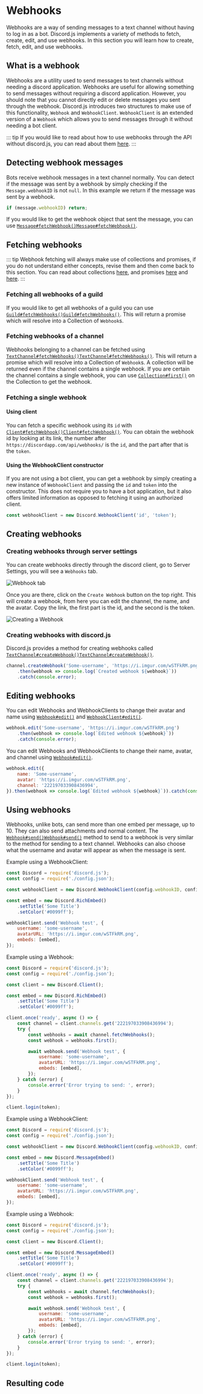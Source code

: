 # Webhooks

Webhooks are a way of sending messages to a text channel without having to log in as a bot. Discord.js implements a variety of methods to fetch, create, edit, and use webhooks. In this section you will learn how to create, fetch, edit, and use webhooks.

## What is a webhook

Webhooks are a utility used to send messages to text channels without needing a discord application. Webhooks are useful for allowing something to send messages without requiring a discord application. However, you should note that you cannot directly edit or delete messages you sent through the webhook. Discord.js introduces two structures to make use of this functionality, `Webhook` and `WebhookClient`. `WebhookClient` is an extended version of a `Webhook` which allows you to send messages through it without needing a bot client.

::: tip
If you would like to read about how to use webhooks through the API without discord.js, you can read about them [here](https://discordapp.com/developers/docs/resources/webhook).
:::

## Detecting webhook messages

Bots receive webhook messages in a text channel normally. You can detect if the message was sent by a webhook by simply checking if the `Message.webhookID` is not `null`. In this example we return if the message was sent by a webhook.

```js
if (message.webhookID) return;
```

If you would like to get the webhook object that sent the message, you can use <branch version="11.x" inline>[`Message#fetchWebhook()`](https://discord.js.org/#/docs/main/11.5.1/class/Message?scrollTo=fetchWebhook)</branch><branch version="12.x" inline>[`Message#fetchWebhook()`](https://discord.js.org/#/docs/main/master/class/Message?scrollTo=fetchWebhook)</branch>.

## Fetching webhooks

::: tip 
Webhook fetching will always make use of collections and promises, if you do not understand either concepts, revise them and then come back to this section.  You can read about collections [here](/additional-info/collections.md), and promises [here](/additional-info/async-await.md) and [here](https://developer.mozilla.org/en-US/docs/Web/JavaScript/Guide/Using_promises).
:::

### Fetching all webhooks of a guild

If you would like to get all webhooks of a guild you can use <branch version="11.x" inline>[`Guild#fetchWebhooks()`](https://discord.js.org/#/docs/main/11.5.1/class/Guild?scrollTo=fetchWebhooks)</branch><branch version="12.x" inline>[`Guild#fetchWebhooks()`](https://discord.js.org/#/docs/main/master/class/Guild?scrollTo=fetchWebhooks)</branch>. This will return a promise which will resolve into a Collection of `Webhook`s.

### Fetching webhooks of a channel

Webhooks belonging to a channel can be fetched using <branch version="11.x" inline>[`TextChannel#fetchWebhooks()`](https://discord.js.org/#/docs/main/11.5.1/class/TextChannel?scrollTo=fetchWebhooks)</branch><branch version="12.x" inline>[`TextChannel#fetchWebhooks()`](https://discord.js.org/#/docs/main/master/class/TextChannel?scrollTo=fetchWebhooks)</branch>. This will return a promise which will resolve into a Collection of `Webhook`s. A collection will be returned even if the channel contains a single webhook. If you are certain the channel contains a single webhook, you can use [`Collection#first()`](https://discord.js.org/#/docs/main/11.5.1/class/Collection?scrollTo=first) on the Collection to get the webhook.

### Fetching a single webhook

#### Using client

You can fetch a specific webhook using its `id` with <branch version="11.x" inline>[`Client#fetchWebhook()`](https://discord.js.org/#/docs/main/11.5.1/class/Client?scrollTo=fetchWebhook)</branch><branch version="12.x" inline>[`Client#fetchWebhook()`](https://discord.js.org/#/docs/main/master/class/Client?scrollTo=fetchWebhook)</branch>. You can obtain the webhook id by looking at its link, the number after `https://discordapp.com/api/webhooks/` is the `id`, and the part after that is the `token`.

#### Using the WebhookClient constructor

If you are not using a bot client, you can get a webhook by simply creating a new instance of `WebhookClient` and passing the `id` and `token` into the constructor. This does not require you to have a bot application, but it also offers limited information as opposed to fetching it using an authorized client.

```js
const webhookClient = new Discord.WebhookClient('id', 'token');
```

## Creating webhooks

### Creating webhooks through server settings

You can create webhooks directly through the discord client, go to Server Settings, you will see a `Webhooks` tab.

![Webhook tab](~@/images/creating-webhooks-1.png)

Once you are there, click on the `Create Webhook` button on the top right. This will create a webhook, from here you can edit the channel, the name, and the avatar. Copy the link, the first part is the id, and the second is the token.

![Creating a Webhook](~@/images/creating-webhooks-2.png)

### Creating webhooks with discord.js

Discord.js provides a method for creating webhooks called <branch version="11.x" inline>[`TextChannel#createWebhook()`](https://discord.js.org/#/docs/main/11.5.1/class/TextChannel?scrollTo=createWebhook)</branch><branch version="12.x" inline>[`TextChannel#createWebhook()`](https://discord.js.org/#/docs/main/master/class/TextChannel?scrollTo=createWebhook)</branch>.

```js
channel.createWebhook('Some-username', 'https://i.imgur.com/wSTFkRM.png')
	.then(webhook => console.log(`Created webhook ${webhook}`))
	.catch(console.error);
```

## Editing webhooks

<branch version="11.x">

You can edit Webhooks and WebhookClients to change their avatar and name using [`Webhook#edit()`](https://discord.js.org/#/docs/main/11.5.1/class/Webhook?scrollTo=edit) and [`WebhookClient#edit()`](https://discord.js.org/#/docs/main/11.5.1/class/WebhookClient?scrollTo=edit).

```js
webhook.edit('Some-username', 'https://i.imgur.com/wSTFkRM.png')
	.then(webhook => console.log(`Edited webhook ${webhook}`))
	.catch(console.error);
```

</branch>
<branch version="12.x">

You can edit Webhooks and WebhookClients to change their name, avatar, and channel using [`Webhook#edit()`](https://discord.js.org/#/docs/main/master/class/Webhook?scrollTo=edit).

```js
webhook.edit({
	name: 'Some-username',
	avatar: 'https://i.imgur.com/wSTFkRM.png',
	channel: '222197033908436994',
}).then(webhook => console.log(`Edited webhook ${webhook}`)).catch(console.error);
```

</branch>

## Using webhooks

Webhooks, unlike bots, can send more than one embed per message, up to 10. They can also send attachments and normal content. The <branch version="11.x" inline> [`Webhook#send()`](https://discord.js.org/#/docs/main/11.5.1/class/Webhook?scrollTo=send)</branch><branch version="12.x" inline>[`Webhook#send()`](https://discord.js.org/#/docs/main/master/class/Webhook?scrollTo=send)</branch> method to send to a webhook is very similar to the method for sending to a text channel. Webhooks can also choose what the username and avatar will appear as when the message is sent.

<branch version="11.x">

Example using a WebhookClient:

```js
const Discord = require('discord.js');
const config = require('./config.json');

const webhookClient = new Discord.WebhookClient(config.webhookID, config.webhookToken);

const embed = new Discord.RichEmbed()
	.setTitle('Some Title')
	.setColor('#0099ff');

webhookClient.send('Webhook test', {
	username: 'some-username',
	avatarURL: 'https://i.imgur.com/wSTFkRM.png',
	embeds: [embed],
});
```

Example using a Webhook:

```js
const Discord = require('discord.js');
const config = require('./config.json');

const client = new Discord.Client();

const embed = new Discord.RichEmbed()
	.setTitle('Some Title')
	.setColor('#0099ff');

client.once('ready', async () => {
	const channel = client.channels.get('222197033908436994');
	try {
		const webhooks = await channel.fetchWebhooks();
		const webhook = webhooks.first();

		await webhook.send('Webhook test', {
			username: 'some-username',
			avatarURL: 'https://i.imgur.com/wSTFkRM.png',
			embeds: [embed],
		});
	} catch (error) {
		console.error('Error trying to send: ', error);
	}
});

client.login(token);
```

</branch>
<branch version="12.x">

Example using a WebhookClient:

```js
const Discord = require('discord.js');
const config = require('./config.json');

const webhookClient = new Discord.WebhookClient(config.webhookID, config.webhookToken);

const embed = new Discord.MessageEmbed()
	.setTitle('Some Title')
	.setColor('#0099ff');

webhookClient.send('Webhook test', {
	username: 'some-username',
	avatarURL: 'https://i.imgur.com/wSTFkRM.png',
	embeds: [embed],
});
```

Example using a Webhook:

```js
const Discord = require('discord.js');
const config = require('./config.json');

const client = new Discord.Client();

const embed = new Discord.MessageEmbed()
	.setTitle('Some Title')
	.setColor('#0099ff');

client.once('ready', async () => {
	const channel = client.channels.get('222197033908436994');
	try {
		const webhooks = await channel.fetchWebhooks();
		const webhook = webhooks.first();

		await webhook.send('Webhook test', {
			username: 'some-username',
			avatarURL: 'https://i.imgur.com/wSTFkRM.png',
			embeds: [embed],
		});
	} catch (error) {
		console.error('Error trying to send: ', error);
	}
});

client.login(token);
```
</branch>

## Resulting code

<resulting-code/>
